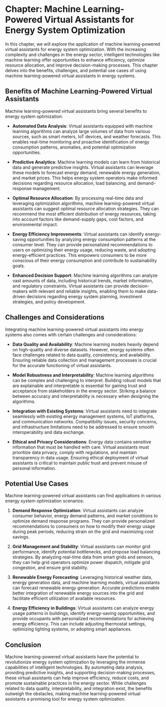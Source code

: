 Chapter: Machine Learning-Powered Virtual Assistants for Energy System Optimization
===================================================================================

In this chapter, we will explore the application of machine learning-powered virtual assistants for energy system optimization. With the increasing complexity and challenges in the energy sector, intelligent technologies like machine learning offer opportunities to enhance efficiency, optimize resource allocation, and improve decision-making processes. This chapter delves into the benefits, challenges, and potential use cases of using machine learning-powered virtual assistants in energy systems.

Benefits of Machine Learning-Powered Virtual Assistants
-------------------------------------------------------

Machine learning-powered virtual assistants bring several benefits to energy system optimization:

* **Automated Data Analysis**: Virtual assistants equipped with machine learning algorithms can analyze large volumes of data from various sources, such as smart meters, IoT devices, and weather forecasts. This enables real-time monitoring and proactive identification of energy consumption patterns, anomalies, and potential optimization opportunities.

* **Predictive Analytics**: Machine learning models can learn from historical data and generate predictive insights. Virtual assistants can leverage these models to forecast energy demand, renewable energy generation, and market prices. This helps energy system operators make informed decisions regarding resource allocation, load balancing, and demand-response management.

* **Optimal Resource Allocation**: By processing real-time data and leveraging optimization algorithms, machine learning-powered virtual assistants can suggest optimal resource allocation strategies. They can recommend the most efficient distribution of energy resources, taking into account factors like demand-supply gaps, cost factors, and environmental impact.

* **Energy Efficiency Improvements**: Virtual assistants can identify energy-saving opportunities by analyzing energy consumption patterns at the consumer level. They can provide personalized recommendations to users on optimizing their energy usage, reducing waste, and adopting energy-efficient practices. This empowers consumers to be more conscious of their energy consumption and contribute to sustainability goals.

* **Enhanced Decision Support**: Machine learning algorithms can analyze vast amounts of data, including historical trends, market information, and regulatory constraints. Virtual assistants can provide decision-makers with relevant and reliable insights, enabling them to make data-driven decisions regarding energy system planning, investment strategies, and policy development.

Challenges and Considerations
-----------------------------

Integrating machine learning-powered virtual assistants into energy systems also comes with certain challenges and considerations:

* **Data Quality and Availability**: Machine learning models heavily depend on high-quality and diverse datasets. However, energy systems often face challenges related to data quality, consistency, and availability. Ensuring reliable data collection and management processes is crucial for the accurate functioning of virtual assistants.

* **Model Robustness and Interpretability**: Machine learning algorithms can be complex and challenging to interpret. Building robust models that are explainable and interpretable is essential for gaining trust and acceptance from stakeholders in the energy sector. Striking a balance between accuracy and interpretability is necessary when designing the algorithms.

* **Integration with Existing Systems**: Virtual assistants need to integrate seamlessly with existing energy management systems, IoT platforms, and communication networks. Compatibility issues, security concerns, and infrastructure limitations need to be addressed to ensure smooth interoperability and data exchange.

* **Ethical and Privacy Considerations**: Energy data contains sensitive information that must be handled with care. Virtual assistants must prioritize data privacy, comply with regulations, and maintain transparency in data usage. Ensuring ethical deployment of virtual assistants is critical to maintain public trust and prevent misuse of personal information.

Potential Use Cases
-------------------

Machine learning-powered virtual assistants can find applications in various energy system optimization scenarios:

1. **Demand Response Optimization**: Virtual assistants can analyze consumer behavior, energy demand patterns, and market conditions to optimize demand response programs. They can provide personalized recommendations to consumers on how to modify their energy usage during peak periods, reducing strain on the grid and maximizing cost savings.

2. **Grid Management and Stability**: Virtual assistants can monitor grid performance, identify potential bottlenecks, and propose load balancing strategies. By analyzing real-time data from smart grids and sensors, they can help grid operators optimize power dispatch, mitigate grid congestion, and ensure grid stability.

3. **Renewable Energy Forecasting**: Leveraging historical weather data, energy generation data, and machine learning models, virtual assistants can forecast renewable energy generation. Accurate predictions enable better integration of renewable energy sources into the grid and facilitate efficient utilization of available resources.

4. **Energy Efficiency in Buildings**: Virtual assistants can analyze energy usage patterns in buildings, identify energy-saving opportunities, and provide occupants with personalized recommendations for achieving energy efficiency. This can include adjusting thermostat settings, optimizing lighting systems, or adopting smart appliances.

Conclusion
----------

Machine learning-powered virtual assistants have the potential to revolutionize energy system optimization by leveraging the immense capabilities of intelligent technologies. By automating data analysis, providing predictive insights, and supporting decision-making processes, these virtual assistants can help improve efficiency, reduce costs, and promote sustainable practices in the energy sector. While challenges related to data quality, interpretability, and integration exist, the benefits outweigh the obstacles, making machine learning-powered virtual assistants a promising tool for energy system optimization.
